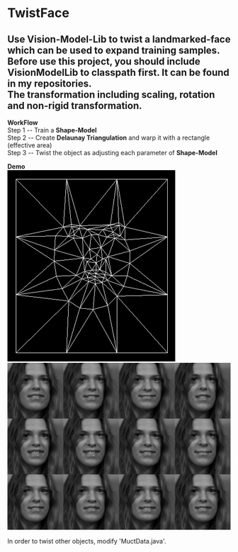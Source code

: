 # TwistFace
Use Vision-Model-Lib to twist a landmarked-face which can be used to __expand training samples__.  
Before use this project, you should __include VisionModelLib to classpath first__. It can be found in my repositories.  
The transformation including __scaling, rotation and non-rigid transformation__.  
----  
__WorkFlow__  
Step 1 -- Train a __Shape-Model__  
Step 2 -- Create __Delaunay Triangulation__  and warp it with a rectangle (effective area)  
Step 3 -- Twist the object as adjusting each parameter of __Shape-Model__  
  
__Demo__  
![demo_delaunay](https://github.com/htkseason/TwistFace/blob/master/demo_delaunay.jpg)    
![demo](https://github.com/htkseason/TwistFace/blob/master/demo.jpg)  
  
In order to twist other objects, modify 'MuctData.java'.